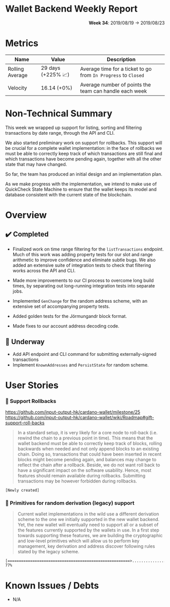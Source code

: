 # Wallet Backend Weekly Report

<p align="right">
  <strong>Week 34</strong>: 2019/08/19 →  2019/08/23
</p>

# Metrics

| Name            | Value                                        | Description                                                    |
| ---             | ---                                          | ---                                                            |
| Rolling Average | 29 days (+225% :chart_with_upwards_trend:)   | Average time for a ticket to go from `In Progress` to `Closed` |
| Velocity        | 16.14 (+0%)                                  | Average number of points the team can handle each week         |

# Non-Technical Summary

This week we wrapped up support for listing, sorting and filtering transactions
by date range, through the API and CLI.

We also started preliminary work on support for rollbacks. This support will be
crucial for a complete wallet implementation: in the face of rollbacks we must
be able to correctly keep track of which transactions are still final and which
transactions have become pending again, together with all the other state that
may have changed.

So far, the team has produced an initial design and an implementation plan.

As we make progress with the implementation, we intend to make use of QuickCheck
State Machine to ensure that the wallet keeps its model and database consistent
with the current state of the blockchain.

# Overview

## :heavy_check_mark: Completed

- Finalized work on time range filtering for the `listTransactions` endpoint.
  Much of this work was adding property tests for our slot and range arithmetic
  to improve confidence and eliminate subtle bugs. We also added an extensive
  suite of integration tests to check that filtering works across the API and
  CLI.

- Made more improvements to our CI process to overcome long build times, by
  separating out long-running integration tests into separate jobs.

- Implemented `GenChange` for the random address scheme, with an extensive set
  of accompanying property tests.

- Added golden tests for the Jörmungandr block format.

- Made fixes to our account address decoding code.

## :construction: Underway

- Add API endpoint and CLI command for submitting externally-signed transactions
- Implement `KnownAddresses` and `PersistState` for random scheme.

# User Stories

### :hammer: Support Rollbacks

https://github.com/input-output-hk/cardano-wallet/milestone/25
https://github.com/input-output-hk/cardano-wallet/wiki/Roadmap#gift-support-roll-backs

> In a standard setup, it is very likely for a core node to roll-back (i.e.
> rewind the chain to a previous point in time). This means that the wallet
> backend must be able to correctly keep track of blocks, rolling backwards
> when needed and not only append blocks to an existing chain. Doing so,
> transactions that could have been inserted in recent blocks might become
> pending again, and balances may change to reflect the chain after a rollback.
> Beside, we do not want roll back to have a significant impact on the software
> usability. Hence, most features should remain available during rollbacks.
> Submitting transactions may be however forbidden during rollbacks.

```
[Newly created]
```

### :hammer: Primitives for random derivation (legacy) support

> Current wallet implementations in the wild use a different derivation scheme
> to the one we initially supported in the new wallet backend. Yet, the new
> wallet will eventually need to support all or a subset of the features
> currently supported by the wallets in use. In a first step towards supporting
> these features, we are building the cryptographic and low-level primitives
> which will allow us to perform key management, key derivation and address
> discover following rules stated by the legacy scheme.

```
[======================================================>........................] 77%
```

# Known Issues / Debts

- N/A
